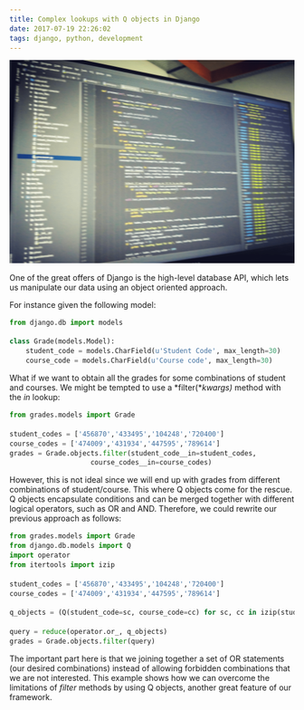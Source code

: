 ```yaml
---
title: Complex lookups with Q objects in Django
date: 2017-07-19 22:26:02
tags: django, python, development
---
```


![](/images/dev.png)

One of the great offers of Django is the high-level database API, which lets us manipulate our data using an object oriented approach. 

For instance given the following model:

```python
from django.db import models
 
class Grade(models.Model):
    student_code = models.CharField(u'Student Code', max_length=30)
    course_code = models.CharField(u'Course code', max_length=30)

```

What if we want to obtain all the grades for some combinations of student and courses. We might be tempted to use a *filter(**kwargs)*	 method with the *in* lookup:

```python
from grades.models import Grade
 
student_codes = ['456870','433495','104248','720400']
course_codes = ['474009','431934','447595','789614']
grades = Grade.objects.filter(student_code__in=student_codes, 
                    course_codes__in=course_codes)
```

However, this is not ideal since we will end up with grades from different combinations of student/course. This where Q objects come for the rescue. Q objects encapsulate conditions and can be merged together with different logical operators, such as OR and AND. Therefore, we could rewrite our previous approach as follows:


```python
from grades.models import Grade
from django.db.models import Q
import operator
from itertools import izip
 
student_codes = ['456870','433495','104248','720400']
course_codes = ['474009','431934','447595','789614']
 
q_objects = (Q(student_code=sc, course_code=cc) for sc, cc in izip(student_codes, course_codes))
 
query = reduce(operator.or_, q_objects)
grades = Grade.objects.filter(query)

```

The important part here is that we joining together a set of OR statements (our desired combinations) instead of allowing forbidden combinations that we are not interested.
This example shows how we can overcome the limitations of *filter* methods by using Q objects, another great feature of our framework. 
